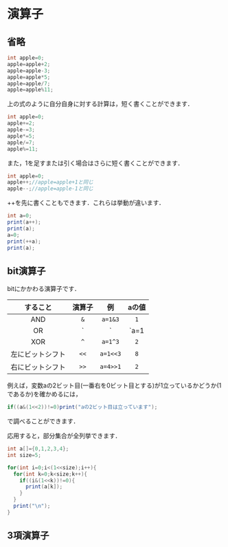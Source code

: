 # 演算子

## 省略
```java
int apple=0;
apple=apple+2;
apple=apple-3;
apple=apple*5;
apple=apple/7;
apple=apple%11;
```

上の式のように自分自身に対する計算は，短く書くことができます．

```java
int apple=0;
apple+=2;
apple-=3;
apple*=5;
apple/=7;
apple%=11;
```

また，1を足すまたは引く場合はさらに短く書くことができます．

```java
int apple=0;
apple++;//apple=apple+1と同じ
apple--;//apple=apple-1と同じ
```

++を先に書くこともできます．これらは挙動が違います．

```java
int a=0;
print(a++);
print(a);
a=0;
print(++a);
print(a);
```


## bit演算子
bitにかかわる演算子です．

| すること | 演算子 |例|aの値 |
| :-: | :-: |:-:|:-:|
|AND|`&`|`a=1&3`|`1`|
|OR|`|`|`a=1|3`|`3`|
|XOR|`^`|`a=1^3`|`2`|
|左にビットシフト|`<<`|`a=1<<3`|`8`|
|右にビットシフト|`>>`|`a=4>>1`|`2`|

例えば，変数aの2ビット目(一番右を0ビット目とする)が1立っているかどうか(1であるか)を確かめるには，
```java
if((a&(1<<2))!=0)print("aの2ビット目は立っています");
```
で調べることができます．

応用すると，部分集合が全列挙できます．

```java
int a[]={0,1,2,3,4};
int size=5;

for(int i=0;i<(1<<size);i++){
  for(int k=0;k<size;k++){
    if((i&(1<<k))!=0){
      print(a[k]);
    }
  }
  print("\n");
}
```

## 3項演算子

